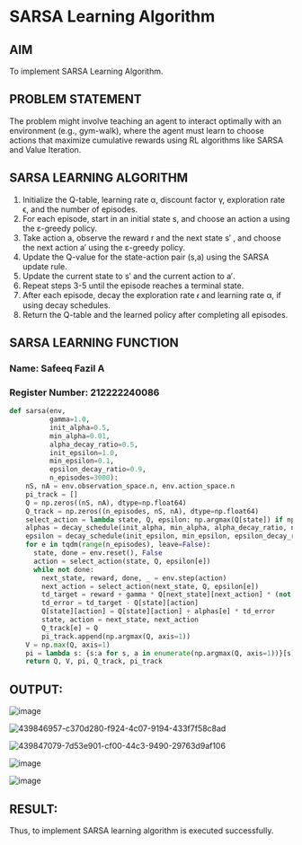 # SARSA Learning Algorithm

## AIM
To implement SARSA Learning Algorithm.

## PROBLEM STATEMENT
The problem might involve teaching an agent to interact optimally with an environment (e.g., gym-walk), where the agent must learn to choose actions that maximize cumulative rewards using RL algorithms like SARSA and Value Iteration.

## SARSA LEARNING ALGORITHM
1. Initialize the Q-table, learning rate α, discount factor γ, exploration rate ϵ, and the number of episodes.<br>
2. For each episode, start in an initial state s, and choose an action a using the ε-greedy policy.<br>
3. Take action a, observe the reward r and the next state s′ , and choose the next action a′ using the ε-greedy policy.<br>
4. Update the Q-value for the state-action pair (s,a) using the SARSA update rule.<br>
5. Update the current state to s′ and the current action to a′.<br>
6. Repeat steps 3-5 until the episode reaches a terminal state.<br>
7. After each episode, decay the exploration rate 𝜖 and learning rate α, if using decay schedules.<br>
8. Return the Q-table and the learned policy after completing all episodes.<br>

## SARSA LEARNING FUNCTION
### Name: Safeeq Fazil A
### Register Number: 212222240086

```python
def sarsa(env,
          gamma=1.0,
          init_alpha=0.5,
          min_alpha=0.01,
          alpha_decay_ratio=0.5,
          init_epsilon=1.0,
          min_epsilon=0.1,
          epsilon_decay_ratio=0.9,
          n_episodes=3000):
    nS, nA = env.observation_space.n, env.action_space.n
    pi_track = []
    Q = np.zeros((nS, nA), dtype=np.float64)
    Q_track = np.zeros((n_episodes, nS, nA), dtype=np.float64)
    select_action = lambda state, Q, epsilon: np.argmax(Q[state]) if np.random.random() > epsilon else np.random.randint(len(Q[state]))
    alphas = decay_schedule(init_alpha, min_alpha, alpha_decay_ratio, n_episodes)
    epsilon = decay_schedule(init_epsilon, min_epsilon, epsilon_decay_ratio, n_episodes)
    for e in tqdm(range(n_episodes), leave=False):
      state, done = env.reset(), False
      action = select_action(state, Q, epsilon[e])
      while not done:
        next_state, reward, done, _ = env.step(action)
        next_action = select_action(next_state, Q, epsilon[e])
        td_target = reward + gamma * Q[next_state][next_action] * (not done)
        td_error = td_target - Q[state][action]
        Q[state][action] = Q[state][action] + alphas[e] * td_error
        state, action = next_state, next_action
        Q_track[e] = Q
        pi_track.append(np.argmax(Q, axis=1))
    V = np.max(Q, axis=1)
    pi = lambda s: {s:a for s, a in enumerate(np.argmax(Q, axis=1))}[s]
    return Q, V, pi, Q_track, pi_track
```

## OUTPUT:
![image](https://github.com/user-attachments/assets/2538befd-345d-4de3-9ef6-f8c805cfe4bd)

![439846957-c370d280-f924-4c07-9194-433f7f58c8ad](https://github.com/user-attachments/assets/10c3c5b6-f135-4020-b8f9-c1e59762beb9)

![439847079-7d53e901-cf00-44c3-9490-29763d9af106](https://github.com/user-attachments/assets/ecf4e478-3092-4133-a583-b6914fd116db)

![image](https://github.com/user-attachments/assets/f1c72db6-2e1f-493e-bf50-67bef3e625e9)

![image](https://github.com/user-attachments/assets/5444570c-45d9-488f-83d9-7b3482dc6d6a)

## RESULT:
Thus, to implement SARSA learning algorithm is executed successfully.
